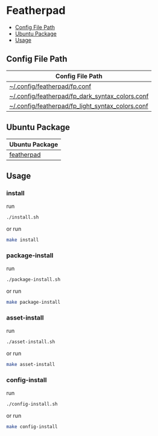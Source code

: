 

# Featherpad

* [Config File Path](#config-file-path)
* [Ubuntu Package](#ubuntu-package)
* [Usage](#usage)




## Config File Path

| Config File Path |
| ---------------- |
| [~/.config/featherpad/fp.conf](./asset/overlay/etc/skel/.config/featherpad/fp.conf) |
| [~/.config/featherpad/fp_dark_syntax_colors.conf](./asset/overlay/etc/skel/.config/featherpad/fp_dark_syntax_colors.conf) |
| [~/.config/featherpad/fp_light_syntax_colors.conf](./asset/overlay/etc/skel/.config/featherpad/fp_light_syntax_colors.conf) |




## Ubuntu Package

| Ubuntu Package |
| -------------- |
| [featherpad](https://packages.ubuntu.com/noble/featherpad) |




## Usage


### install

run

``` sh
./install.sh
```

or run

``` sh
make install
```


### package-install

run

``` sh
./package-install.sh
```

or run

``` sh
make package-install
```


### asset-install

run

``` sh
./asset-install.sh
```

or run

``` sh
make asset-install
```


### config-install

run

``` sh
./config-install.sh
```

or run

``` sh
make config-install
```
